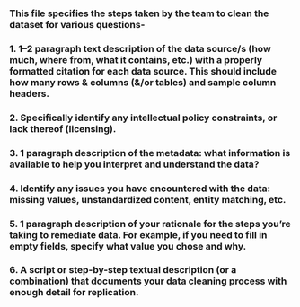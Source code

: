 ### This file specifies the steps taken by the team to clean the dataset for various questions- 

 ### 1. 1–2 paragraph text description of the data source/s (how much, where from, what it contains, etc.) with a properly formatted citation for each data source. This should include how many rows & columns (&/or tables) and sample column headers.
 ### 2. Specifically identify any intellectual policy constraints, or lack thereof (licensing).
 ### 3. 1 paragraph description of the metadata: what information is available to help you interpret and understand the data?
 ### 4. Identify any issues you have encountered with the data: missing values, unstandardized content, entity matching, etc.
 ### 5. 1 paragraph description of your rationale for the steps you’re taking to remediate data. For example, if you need to fill in empty fields, specify what value you chose and why.
 ### 6. A script or step-by-step textual description (or a combination) that documents your data cleaning process with enough detail for replication.
 
